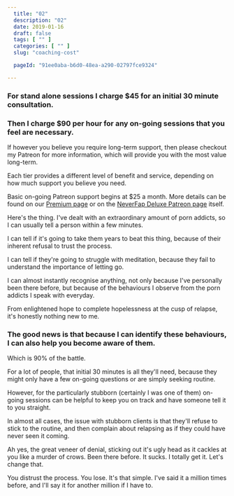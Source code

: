```yaml
---
  title: "02"
  description: "02"
  date: 2019-01-16
  draft: false
  tags: [ "" ]
  categories: [ "" ]
  slug: "coaching-cost"

  pageId: "91ee0aba-b6d0-48ea-a290-02797fce9324"

---
```


### For stand alone sessions I charge $45 for an initial 30 minute consultation.

### Then I charge $90 per hour for any on-going sessions that you feel are necessary.

If however you believe you require long-term support, then please checkout my Patreon for more information, which will provide you with the most value long-term.

Each tier provides a different level of benefit and service, depending on how much support you believe you need.

Basic on-going Patreon support begins at $25 a month. More details can be found on our <a class="link" href="/premium">Premium page</a> or on the <a class="link" href="https://www.patreon.com/neverfapdeluxe">NeverFap Deluxe Patreon page</a> itself.

Here's the thing. I've dealt with an extraordinary amount of porn addicts, so I can usually tell a person within a few minutes.

I can tell if it's going to take them years to beat this thing, because of their inherent refusal to trust the process.

I can tell if they're going to struggle with meditation, because they fail to understand the importance of letting go.

I can almost instantly recognise anything, not only because I've personally been there before, but because of the behaviours I observe from the porn addicts I speak with everyday.

From enlightened hope to complete hopelessness at the cusp of relapse, it's honestly nothing new to me.

### The good news is that because I can identify these behaviours, I can also help you become aware of them.

Which is 90% of the battle.

For a lot of people, that initial 30 minutes is all they'll need, because they might only have a few on-going questions or are simply seeking routine.

However, for the particularly stubborn (certainly I was one of them) on-going sessions can be helpful to keep you on track and have someone tell it to you straight.

In almost all cases, the issue with stubborn clients is that they'll refuse to stick to the routine, and then complain about relapsing as if they could have never seen it coming.

Ah yes, the great veneer of denial, sticking out it's ugly head as it cackles at you like a murder of crows. Been there before. It sucks. I totally get it. Let's change that.

You distrust the process. You lose. It's that simple. I've said it a million times before, and I'll say it for another million if I have to.

